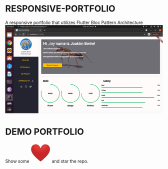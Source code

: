 # RESPONSIVE-PORTFOLIO
A responsive portfolio that utilizes Flutter Bloc Pattern Architecture
![Alt text](/assets/images/web_screenshot.png?raw=true "Portfolio")
# DEMO PORTFOLIO
Show some ![Alt text](/assets/images/love.png?raw=true "Portfolio") and star the repo.